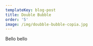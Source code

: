 ```yaml
---
templateKey: blog-post
title: Double Bubble
order: '5'
image: /img/doubble-bubble-copia.jpg
---
```

Bello bello
